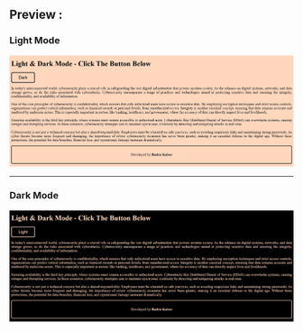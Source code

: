 ## Preview :

### Light Mode

![Light Mode](light-mode.jpg)

---

### Dark Mode

![Dark Mode](dark-mode.jpg)